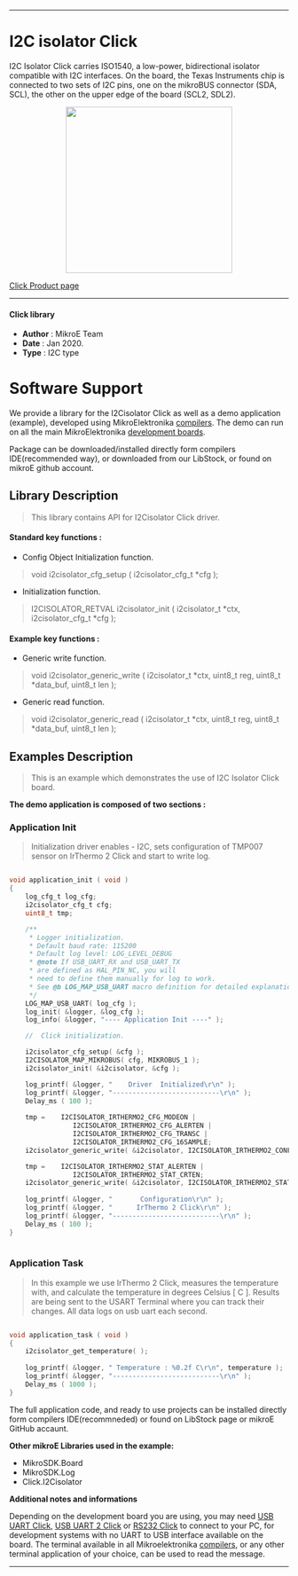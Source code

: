 
---
# I2C isolator Click

I2C Isolator Click carries ISO1540, a low-power, bidirectional isolator compatible with I2C interfaces. On the board, the Texas Instruments chip is connected to two sets of I2C pins, one on the mikroBUS connector (SDA, SCL), the other on the upper edge of the board (SCL2, SDL2).

<p align="center">
  <img src="https://download.mikroe.com/images/click_for_ide/i2cisolator_click.png" height=300px>
</p>

[Click Product page](https://www.mikroe.com/i2c-isolator-click)

---


#### Click library 

- **Author**        : MikroE Team
- **Date**          : Jan 2020.
- **Type**          : I2C type


# Software Support

We provide a library for the I2Cisolator Click 
as well as a demo application (example), developed using MikroElektronika 
[compilers](https://shop.mikroe.com/compilers). 
The demo can run on all the main MikroElektronika [development boards](https://shop.mikroe.com/development-boards).

Package can be downloaded/installed directly form compilers IDE(recommended way), or downloaded from our LibStock, or found on mikroE github account. 

## Library Description

> This library contains API for I2Cisolator Click driver.

#### Standard key functions :

- Config Object Initialization function.
> void i2cisolator_cfg_setup ( i2cisolator_cfg_t *cfg ); 
 
- Initialization function.
> I2CISOLATOR_RETVAL i2cisolator_init ( i2cisolator_t *ctx, i2cisolator_cfg_t *cfg );

#### Example key functions :

- Generic write function.
> void i2cisolator_generic_write ( i2cisolator_t *ctx, uint8_t reg, uint8_t *data_buf, uint8_t len );
 
- Generic read function.
> void i2cisolator_generic_read ( i2cisolator_t *ctx, uint8_t reg, uint8_t *data_buf, uint8_t len );

## Examples Description

> 
> This is an example which demonstrates the use of I2C Isolator Click board.
> 

**The demo application is composed of two sections :**

### Application Init 

>
> Initialization driver enables - I2C,
> sets configuration of TMP007 sensor on IrThermo 2 Click and start to write log.
> 

```c

void application_init ( void )
{
    log_cfg_t log_cfg;
    i2cisolator_cfg_t cfg;
    uint8_t tmp;

    /** 
     * Logger initialization.
     * Default baud rate: 115200
     * Default log level: LOG_LEVEL_DEBUG
     * @note If USB_UART_RX and USB_UART_TX 
     * are defined as HAL_PIN_NC, you will 
     * need to define them manually for log to work. 
     * See @b LOG_MAP_USB_UART macro definition for detailed explanation.
     */
    LOG_MAP_USB_UART( log_cfg );
    log_init( &logger, &log_cfg );
    log_info( &logger, "---- Application Init ----" );

    //  Click initialization.

    i2cisolator_cfg_setup( &cfg );
    I2CISOLATOR_MAP_MIKROBUS( cfg, MIKROBUS_1 );
    i2cisolator_init( &i2cisolator, &cfg );

    log_printf( &logger, "    Driver  Initialized\r\n" );
    log_printf( &logger, "---------------------------\r\n" );
    Delay_ms ( 100 );
    
    tmp =    I2CISOLATOR_IRTHERMO2_CFG_MODEON |
                I2CISOLATOR_IRTHERMO2_CFG_ALERTEN | 
                I2CISOLATOR_IRTHERMO2_CFG_TRANSC | 
                I2CISOLATOR_IRTHERMO2_CFG_16SAMPLE;
    i2cisolator_generic_write( &i2cisolator, I2CISOLATOR_IRTHERMO2_CONFIGURATION, &tmp, 1 );

    tmp =    I2CISOLATOR_IRTHERMO2_STAT_ALERTEN | 
                I2CISOLATOR_IRTHERMO2_STAT_CRTEN;
    i2cisolator_generic_write( &i2cisolator, I2CISOLATOR_IRTHERMO2_STATUS_MASK_AND_ENABLE, &tmp, 1 );    
    
    log_printf( &logger, "       Configuration\r\n" );
    log_printf( &logger, "      IrThermo 2 Click\r\n" );
    log_printf( &logger, "---------------------------\r\n" );
    Delay_ms ( 100 );
}
  
```

### Application Task

>
> In this example we use IrThermo 2 Click, measures the temperature with,
> and calculate the temperature in degrees Celsius [ C ].
> Results are being sent to the USART Terminal where you can track their changes.
> All data logs on usb uart each second.
> 

```c

void application_task ( void )
{
    i2cisolator_get_temperature( );   
    
    log_printf( &logger, " Temperature : %0.2f C\r\n", temperature );
    log_printf( &logger, "---------------------------\r\n" );
    Delay_ms ( 1000 );
} 

```

The full application code, and ready to use projects can be  installed directly form compilers IDE(recommneded) or found on LibStock page or mikroE GitHub accaunt.

**Other mikroE Libraries used in the example:** 

- MikroSDK.Board
- MikroSDK.Log
- Click.I2Cisolator

**Additional notes and informations**

Depending on the development board you are using, you may need 
[USB UART Click](https://shop.mikroe.com/usb-uart-click), 
[USB UART 2 Click](https://shop.mikroe.com/usb-uart-2-click) or 
[RS232 Click](https://shop.mikroe.com/rs232-click) to connect to your PC, for 
development systems with no UART to USB interface available on the board. The 
terminal available in all Mikroelektronika 
[compilers](https://shop.mikroe.com/compilers), or any other terminal application 
of your choice, can be used to read the message.



---
